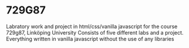 # 729G87
Labratory work and project in html/css/vanilla javascript for the course 729g87, Linköping University
Consists of five different labs and a project. Everything written in vanilla javascript without the use of any libraries

